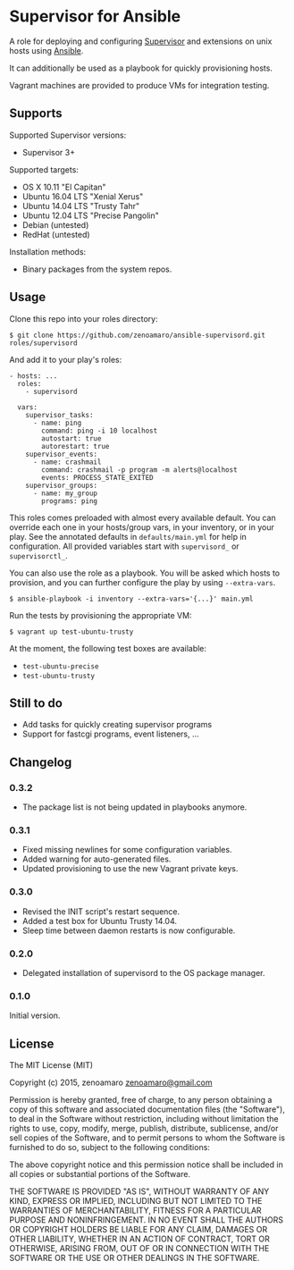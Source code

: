 Supervisor for Ansible
======================
A role for deploying and configuring [Supervisor](http://supervisord.org) and extensions on unix hosts using [Ansible](http://www.ansibleworks.com).

It can additionally be used as a playbook for quickly provisioning hosts.

Vagrant machines are provided to produce VMs for integration testing.


Supports
--------
Supported Supervisor versions:
- Supervisor 3+

Supported targets:
- OS X 10.11 "El Capitan"
- Ubuntu 16.04 LTS "Xenial Xerus"
- Ubuntu 14.04 LTS "Trusty Tahr"
- Ubuntu 12.04 LTS "Precise Pangolin"
- Debian (untested)
- RedHat (untested)

Installation methods:
- Binary packages from the system repos.


Usage
-----
Clone this repo into your roles directory:

    $ git clone https://github.com/zenoamaro/ansible-supervisord.git roles/supervisord

And add it to your play's roles:

    - hosts: ...
      roles:
        - supervisord

      vars:
        supervisor_tasks:
          - name: ping
            command: ping -i 10 localhost
            autostart: true
            autorestart: true
        supervisor_events:
          - name: crashmail
            command: crashmail -p program -m alerts@localhost
            events: PROCESS_STATE_EXITED
        supervisor_groups:
          - name: my_group
            programs: ping

This roles comes preloaded with almost every available default. You can override each one in your hosts/group vars, in your inventory, or in your play. See the annotated defaults in `defaults/main.yml` for help in configuration. All provided variables start with `supervisord_` or `supervisorctl_`.

You can also use the role as a playbook. You will be asked which hosts to provision, and you can further configure the play by using `--extra-vars`.

    $ ansible-playbook -i inventory --extra-vars='{...}' main.yml

Run the tests by provisioning the appropriate VM:

    $ vagrant up test-ubuntu-trusty

At the moment, the following test boxes are available:

- `test-ubuntu-precise`
- `test-ubuntu-trusty`


Still to do
-----------
- Add tasks for quickly creating supervisor programs
- Support for fastcgi programs, event listeners, ...


Changelog
---------
### 0.3.2
- The package list is not being updated in playbooks anymore.

### 0.3.1
- Fixed missing newlines for some configuration variables.
- Added warning for auto-generated files.
- Updated provisioning to use the new Vagrant private keys.

### 0.3.0
- Revised the INIT script's restart sequence.
- Added a test box for Ubuntu Trusty 14.04.
- Sleep time between daemon restarts is now configurable.

### 0.2.0
- Delegated installation of supervisord to the OS package manager.

### 0.1.0
Initial version.


License
-------
The MIT License (MIT)

Copyright (c) 2015, zenoamaro <zenoamaro@gmail.com>

Permission is hereby granted, free of charge, to any person obtaining a copy
of this software and associated documentation files (the "Software"), to deal
in the Software without restriction, including without limitation the rights
to use, copy, modify, merge, publish, distribute, sublicense, and/or sell
copies of the Software, and to permit persons to whom the Software is
furnished to do so, subject to the following conditions:

The above copyright notice and this permission notice shall be included in
all copies or substantial portions of the Software.

THE SOFTWARE IS PROVIDED "AS IS", WITHOUT WARRANTY OF ANY KIND, EXPRESS OR
IMPLIED, INCLUDING BUT NOT LIMITED TO THE WARRANTIES OF MERCHANTABILITY,
FITNESS FOR A PARTICULAR PURPOSE AND NONINFRINGEMENT. IN NO EVENT SHALL THE
AUTHORS OR COPYRIGHT HOLDERS BE LIABLE FOR ANY CLAIM, DAMAGES OR OTHER
LIABILITY, WHETHER IN AN ACTION OF CONTRACT, TORT OR OTHERWISE, ARISING FROM,
OUT OF OR IN CONNECTION WITH THE SOFTWARE OR THE USE OR OTHER DEALINGS IN
THE SOFTWARE.